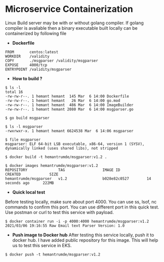 # Microservice Containerization

Linux Build server may be with or without golang compiler. If golang compiler is avaliable then a binary executable built locally can be containerized by following file
*  **Dockerfile**
```
FROM       centos:latest
WORKDIR    /validity
COPY       ./msgparser /validity/msgparser
EXPOSE     4000/tcp
ENTRYPOINT /validity/msgparser
```
*  **How to build ?**
```
$ ls -l
total 16
-rw-rw-r--. 1 hemant hemant  145 Mar  6 14:00 Dockerfile
-rw-rw-r--. 1 hemant hemant   26 Mar  6 14:00 go.mod
-rw-rw-r--. 1 hemant hemant  486 Mar  6 14:00 ImageBuilder
-rw-rw-r--. 1 hemant hemant 2080 Mar  6 14:00 msgparser.go

$ go build msgparser

$ ls -l msgparser
-rwxrwxr-x. 1 hemant hemant 6624538 Mar  6 14:06 msgparser

$ file msgparser
msgparser: ELF 64-bit LSB executable, x86-64, version 1 (SYSV), dynamically linked (uses shared libs), not stripped

$ docker build -t hemantrumde/msgparser:v1.2 .

$ docker images hemantrumde/msgparser:v1.2
REPOSITORY              TAG                 IMAGE ID            CREATED             SIZE
hemantrumde/msgparser   v1.2                b028e82c0527        14 seconds ago      222MB

```
*  **Quick local test**

Before testing locally, make sure about port 4000. You can use ss, lsof, nc commands to confirm this port. You can use different port in this quick test.
Use postman or curl to test this service with payload.
```
$ docker container run -i -p 4000:4000 hemantrumde/msgparser:v1.2 
2021/03/06 19:16:55 Raw Email text Parser Version: 1.0
```

* **Push image to Docker hub**
After testing this service locally, push it to docker hub. I have added public repository for this image. This will help us to test this service in EKS.
```
$ docker push -t hemantrumde/msgparser:v1.2
```

